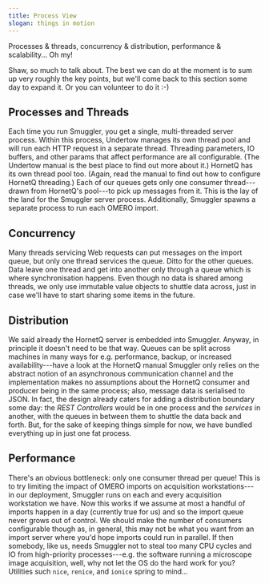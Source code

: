 ```yaml
---
title: Process View
slogan: things in motion
---
```


<p class="intro">
Processes & threads, concurrency & distribution, performance & scalability...
Oh my!
</p>

Shaw, so much to talk about. The best we can do at the moment is to sum up
very roughly the key points, but we'll come back to this section some day
to expand it. Or you can volunteer to do it :-)


Processes and Threads
---------------------
Each time you run Smuggler, you get a single, multi-threaded server process.
Within this process, Undertow manages its own thread pool and will run each
HTTP request in a separate thread. Threading parameters, IO buffers, and
other params that affect performance are all configurable. (The Undertow
manual is the best place to find out more about it.)
HornetQ has its own thread pool too. (Again, read the manual to find out how
to configure HornetQ threading.) Each of our queues gets only one consumer
thread---drawn from HornetQ's pool---to pick up messages from it.
This is the lay of the land for the Smuggler server process. Additionally,
Smuggler spawns a separate process to run each OMERO import.


Concurrency
-----------
Many threads servicing Web requests can put messages on the import queue,
but only one thread services the queue. Ditto for the other queues. Data
leave one thread and get into another only through a queue which is where
synchronisation happens. Even though no data is shared among threads, we
only use immutable value objects to shuttle data across, just in case we'll
have to start sharing some items in the future.


Distribution
------------
We said already the HornetQ server is embedded into Smuggler. Anyway, in
principle it doesn't need to be that way. Queues can be split across machines
in many ways for e.g. performance, backup, or increased availability---have
a look at the HornetQ manual Smuggler only relies on the abstract notion of
an asynchronous communication channel and the implementation makes no
assumptions about the HornetQ consumer and producer being in the same
process; also, message data is serialised to JSON. In fact, the design
already caters for adding a distribution boundary some day: the *REST
Controllers* would be in one process and the *services* in another, with
the queues in between them to shuttle the data back and forth. But, for
the sake of keeping things simple for now, we have bundled everything up
in just one fat process.


Performance
-----------
There's an obvious bottleneck: only one consumer thread per queue! This is
to try limiting the impact of OMERO imports on acquisition workstations---
in our deployment, Smuggler runs on each and every acquisition workstation
we have. Now this works if we assume at most a handful of imports happen in
a day (currently true for us) and so the import queue never grows out of
control.
We should make the number of consumers configurable though as, in general,
this may not be what you want from an import server where you'd hope imports
could run in parallel. If then somebody, like us, needs Smuggler not to steal
too many CPU cycles and IO from high-priority processes---e.g. the software
running a microscope image acquisition, well, why not let the OS do the hard
work for you? Utilities such `nice`, `renice`, and `ionice` spring to mind...

